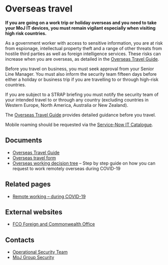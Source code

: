 # Overseas travel

**If you are going on a work trip or holiday overseas and you need to take your MoJ IT devices, you must remain vigilant especially when visiting high risk countries.**

As a government worker with access to sensitive information, you are at risk from espionage, intellectual property theft and a range of other threats from hostile third parties as well as foreign intelligence services. These risks can increase when you are overseas, as detailed in the [Overseas Travel Guide](./gs/overseas-travel-guide-v1-2-may-2021.docx).

Before you travel on business, you must seek approval from your Senior Line Manager. You must also inform the security team fifteen days before either a holiday or business trip if you are travelling to or through high-risk countries.

If you are subject to a STRAP briefing you must notify the security team of your intended travel to or through any country (excluding countries in Western Europe, North America, Australia or New Zealand).

The [Overseas Travel Guide](./gs/overseas-travel-guide-v1-2-may-2021.docx) provides detailed guidance before you travel.

Mobile roaming should be requested via the [Service-Now IT Catalogue](https://mojprod.service-now.com/moj_sp).

<a id="documents"></a>
## Documents

-   [Overseas Travel Guide](./gs/overseas-travel-guide-v1-2-may-2021.docx)
-   [Overseas travel form](https://intranet.justice.gov.uk/documents/2020/03/overseas-travel-form.docx)
-   [Overseas working decision tree](https://intranet.justice.gov.uk/documents/2020/09/overseas-working-decision-tree.docx) – Step by step guide on how you can request to work remotely overseas during COVID-19

<a id="related-pages"></a>
## Related pages

-   [Remote working – during COVID-19](https://intranet.justice.gov.uk/guidance/security/emergencies/coronavirus-guidance/security/remote-working/)

<a id="external-websites"></a>
## External websites

-   [FCO Foreign and Commonwealth Office](http://www.fco.gov.uk/en/travel-and-living-abroad)

<a id="contacts"></a>
## Contacts

-   [Operational Security Team](mailto:OperationalSecurityTeam@justice.gov.uk)
-   [MoJ Group Security](mailto:mojgroupsecurity@justice.gov.uk)


